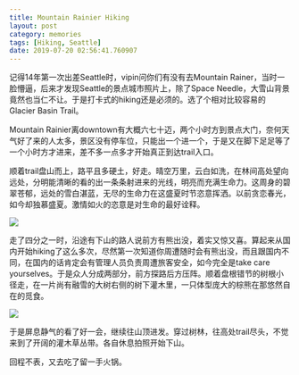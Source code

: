 ```yaml
---
title: Mountain Rainier Hiking
layout: post
category: memories
tags: [Hiking, Seattle]
date: 2019-07-20 02:56:41.760907
---
```


记得14年第一次出差Seattle时，vipin问你们有没有去Mountain Rainer，当时一脸懵逼，后来才发现Seattle的景点城市照片上，除了Space Needle，大雪山背景竟然也当仁不让。于是打卡式的hiking还是必须的。选了个相对比较容易的Glacier Basin Trail。

Mountain Rainier离downtown有大概六七十迈，两个小时方到景点大门，奈何天气好了来的人太多，景区没有停车位，只能出一个进一个，于是又在脚下足足等了一个小时方才进来，差不多一点多才开始真正到达trail入口。

顺着trail盘山而上，路平且多硬土，好走。晴空万里，云白如洗，在林间高处望向远处，分明能清晰的看的出一条条射进来的光线，明亮而充满生命力。这周身的碧翠苍郁，远处的雪白湛蓝，无尽的生命力在这盛夏时节恣意挥洒。以前贪恋春光，如今却独慕盛夏。激情如火的恣意是对生命的最好诠释。

![]({{site.cdnurl}}/assets/yinshui/images/posts/mountain-rainier-hiking.JPG)  

走了四分之一时，沿途有下山的路人说前方有熊出没，着实又惊又喜。算起来从国内开始hiking了这么多次，尽然第一次知道你周遭随时会有熊出没，而且跟国内不同，在国内的话肯定会有管理人员负责周遭旅客安全，如今完全是take care yourselves。于是众人分成两部分，前方探路后方压阵。顺着盘根错节的树根小径走，在一片尚有融雪的大树右侧的树下灌木里，一只体型庞大的棕熊在那悠然自在的觅食。

![]({{site.cdnurl}}/assets/yinshui/images/posts/mountain-rainier-hiking-bear.JPG)  


于是屏息静气的看了好一会，继续往山顶进发。穿过树林，往高处trail尽头，不觉来到了开阔的灌木草丛带。各自休息拍照开始下山。

回程不表，又去吃了留一手火锅。